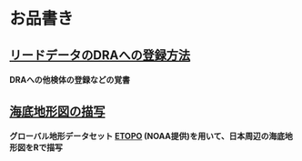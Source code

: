 # お品書き
## [リードデータのDRAへの登録方法](https://github.com/akihirao/how2cook/tree/main/how2submit_DRA)
#### DRAへの他検体の登録などの覚書

## [海底地形図の描写](https://github.com/akihirao/how2cook/blob/main/how2draw_ETOPO/Plot.Sea_around_JPN.md)
#### グローバル地形データセット [ETOPO](https://www.ngdc.noaa.gov/mgg/global/global.html) (NOAA提供)を用いて、日本周辺の海底地形図をRで描写
